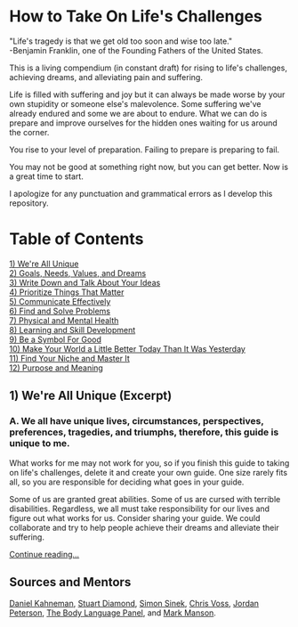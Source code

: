 # How to Take On Life's Challenges
"Life's tragedy is that we get old too soon and wise too late."  
-Benjamin Franklin, one of the Founding Fathers of the United States.

This is a living compendium (in constant draft) for rising to life's challenges, achieving dreams, and alleviating pain and suffering.

Life is filled with suffering and joy but it can always be made worse by your own stupidity or someone else's malevolence. Some suffering we've already endured and some we are about to endure. What we can do is prepare and improve ourselves for the hidden ones waiting for us around the corner. 

You rise to your level of preparation. Failing to prepare is preparing to fail. 

You may not be good at something right now, but you can get better. Now is a great time to start.  

I apologize for any punctuation and grammatical errors as I develop this repository.  

# Table of Contents
[1) We're All Unique](/TheGuide/WeAreAllUnique.md)  
[2) Goals, Needs, Values, and Dreams](/TheGuide/GoalsNeedsValuesDreams.md)  
[3) Write Down and Talk About Your Ideas](/TheGuide/WriteDownYourIdeas.md)  
[4) Prioritize Things That Matter](/TheGuide/PrioritizeThingsThatMatter.md)  
[5) Communicate Effectively](/TheGuide/CommunicateEffectively.md)  
[6) Find and Solve Problems](/TheGuide/FindAndSolveProblems.md)  
[7) Physical and Mental Health](/TheGuide/PhysicalAndMentalHealth.md)  
[8) Learning and Skill Development](/TheGuide/LearningSkillDevelopment.md)  
[9) Be a Symbol For Good](/TheGuide/BeASymbolForGood.md)  
[10) Make Your World a Little Better Today Than It Was Yesterday](/TheGuide/MakeYourWorldBetterToday.md)  
[11) Find Your Niche and Master It](/TheGuide/FindYourNiche.md)  
[12) Purpose and Meaning](/TheGuide/PurposeAndMeaning.md)  

## 1) We're All Unique (Excerpt)

### A. We all have unique lives, circumstances, perspectives, preferences, tragedies, and triumphs, therefore, this guide is unique to me. 
What works for me may not work for you, so if you finish this guide to taking on life's challenges, delete it and create your own guide. One size rarely fits all, so you are responsible for deciding what goes in your guide.  

Some of us are granted great abilities. Some of us are cursed with terrible disabilities. Regardless, we all must take responsibility for our lives and figure out what works for us. Consider sharing your guide. We could collaborate and try to help people achieve their dreams and alleviate their suffering.  

[Continue reading...](/TheGuide/WeAreAllUnique.md)  

## Sources and Mentors
[Daniel Kahneman](https://youtu.be/CjVQJdIrDJ0), [Stuart Diamond](https://youtu.be/2QtZ-vObJrk), [Simon Sinek](https://www.youtube.com/user/SimonSinek), [Chris Voss](https://youtu.be/guZa7mQV1l0), [Jordan Peterson](https://www.youtube.com/c/JordanPetersonVideos), [The Body Language Panel](https://www.youtube.com/c/TheBehaviorPanel), and [Mark Manson](https://markmanson.net/).
